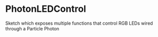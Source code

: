 # PhotonLEDControl
Sketch which exposes multiple functions that control RGB LEDs wired through a Particle Photon
